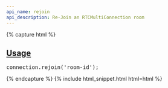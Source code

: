 ```yaml
---
api_name: rejoin
api_description: Re-Join an RTCMultiConnection room
---
```


{% capture html %}

  <section id="usage">
    <h2><a href="#usage">Usage</a></h2>
    <pre>
connection.rejoin('room-id');
</pre>
  </section>

{% endcapture %}
{% include html_snippet.html html=html %}
